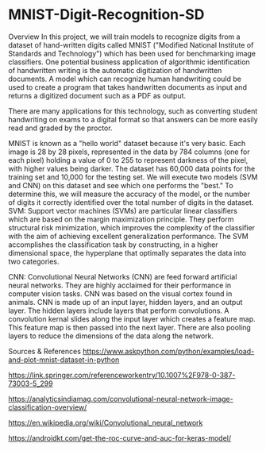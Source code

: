 # MNIST-Digit-Recognition-SD

Overview
In this project, we will train models to recognize digits from a dataset of hand-written digits called MNIST ("Modified National Institute of Standards and Technology") which has been used for benchmarking image classifiers. One potential business application of algorithmic identification of handwritten writing is the automatic digitization of handwritten documents. A model which can recognize human handwriting could be used to create a program that takes handwritten documents as input and returns a digitized document such as a PDF as output.

There are many applications for this technology, such as converting student handwriting on exams to a digital format so that answers can be more easily read and graded by the proctor.

MNIST is known as a "hello world" dataset because it's very basic.
Each image is 28 by 28 pixels, represented in the data by 784 columns (one for each pixel) holding a value of 0 to 255 to represent darkness of the pixel, with higher values being darker.
The dataset has 60,000 data points for the training set and 10,000 for the testing set. We will execute two models (SVM and CNN) on this dataset and see which one performs the "best."
To determine this, we will measure the accuracy of the model, or the number of digits it correctly identified over the total number of digits in the dataset.
SVM:
Support vector machines (SVMs) are particular linear classifiers which are based on the margin maximization principle. They perform structural risk minimization, which improves the complexity of the classifier with the aim of achieving excellent generalization performance. The SVM accomplishes the classification task by constructing, in a higher dimensional space, the hyperplane that optimally separates the data into two categories.

CNN:
Convolutional Neural Networks (CNN) are feed forward artificial neural networks. They are highly acclaimed for their performance in computer vision tasks. CNN was based on the visual cortex found in animals. CNN is made up of an input layer, hidden layers, and an output layer. The hidden layers include layers that perform convolutions. A convolution kernal slides along the input layer which creates a feature map. This feature map is then passed into the next layer. There are also pooling layers to reduce the dimensions of the data along the network.

Sources & References
https://www.askpython.com/python/examples/load-and-plot-mnist-dataset-in-python

https://link.springer.com/referenceworkentry/10.1007%2F978-0-387-73003-5_299

https://analyticsindiamag.com/convolutional-neural-network-image-classification-overview/

https://en.wikipedia.org/wiki/Convolutional_neural_network

https://androidkt.com/get-the-roc-curve-and-auc-for-keras-model/
